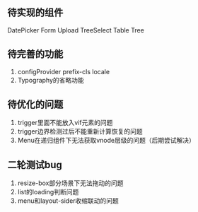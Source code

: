 ## 待实现的组件
DatePicker Form Upload TreeSelect Table Tree  
## 待完善的功能
1. configProvider prefix-cls locale
2. Typography的省略功能
## 待优化的问题
1. trigger里面不能放入vif元素的问题
2. trigger边界检测过后不能重新计算恢复的问题
3. Menu在递归组件下无法获取vnode层级的问题（后期尝试解决）
## 二轮测试bug
1. resize-box部分场景下无法拖动的问题
2. list的loading判断问题
3. menu和layout-sider收缩联动的问题